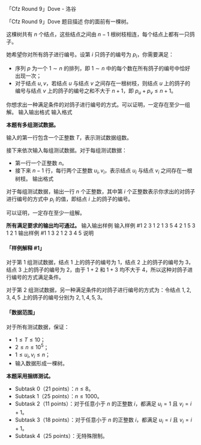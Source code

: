 



「Cfz Round 9」Dove - 洛谷














「Cfz Round 9」Dove
题目描述
你的面前有一棵树。

这棵树共有 $n$ 个结点，这些结点之间由 $n-1$ 根树枝相连，每个结点上都有一只鸽子。

她希望你对所有鸽子进行编号。设第 $i$ 只鸽子的编号为 $p_i$，你需要满足：

- 序列 $p$ 为一个 $1 \sim n$ 的排列，即 $1\sim n$ 中的每个数在所有鸽子的编号中恰好出现一次；
- 对于结点 $u,v$，若结点 $u$ 与结点 $v$ 之间存在一根树枝，则结点 $u$ 上的鸽子的编号与结点 $v$ 上的鸽子的编号之和不大于 $n+1$，即 $p_u+p_v \le n+1$。

你想求出一种满足条件的对鸽子进行编号的方式。可以证明，一定存在至少一组解。
输入输出格式
输入格式

**本题有多组测试数据。**

输入的第一行包含一个正整数 $T$，表示测试数据组数。

接下来依次输入每组测试数据。对于每组测试数据：

- 第一行一个正整数 $n$。
- 接下来 $n-1$ 行，每行两个正整数 $u_i,v_i$，表示结点 $u_i$ 与结点 $v_i$ 之间存在一根树枝。
输出格式

对于每组测试数据，输出一行 $n$ 个正整数，其中第 $i$ 个正整数表示你求出的对鸽子进行编号的方式中 $p_i$ 的值，即结点 $i$ 上的鸽子的编号。

可以证明，一定存在至少一组解。

**所有满足要求的输出均可通过。**
输入输出样例
输入样例 #1
2
3
1 2
1 3
5
4 2
1 5
3 1
2 1
输出样例 #1
1 3 2
1 2 3 4 5
说明
#### 「样例解释 #1」

对于第 $1$ 组测试数据，结点 $1$ 上的鸽子的编号为 $1$，结点 $2$ 上的鸽子的编号为 $3$，结点 $3$ 上的鸽子的编号为 $2$，由于 $1+2$ 和 $1+3$ 均不大于 $4$，所以这种对鸽子进行编号的方式满足条件。

对于第 $2$ 组测试数据，另一种满足条件的对鸽子进行编号的方式为：令结点 $1,2,3,4,5$ 上的鸽子的编号分别为 $2,1,4,5,3$。

#### 「数据范围」

对于所有测试数据，保证：

- $1 \le T \le 10$；
- $2 \le n \le 10^5$；
- $1 \le u_i,v_i \le n$；
- 输入数据形成一棵树。

**本题采用捆绑测试。**

- Subtask 0（21 points）：$n \le 8$。
- Subtask 1（25 points）：$n \le 1000$。
- Subtask 2（11 points）：对于任意小于 $n$ 的正整数 $i$，都满足 $u_i=1$ 且 $v_i=i+1$。
- Subtask 3（18 points）：对于任意小于 $n$ 的正整数 $i$，都满足 $u_i=i$ 且 $v_i=i+1$。
- Subtask 4（25 points）：无特殊限制。






